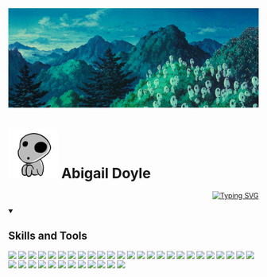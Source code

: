 <!--
**abbeydoyle/abbeydoyle** is a ✨ _special_ ✨ repository because its `README.md` (this file) appears on your GitHub profile.

Here are some ideas to get you started:

- 🔭 I’m currently working on ...
- 🌱 I’m currently learning ...
- 👯 I’m looking to collaborate on ...
- 🤔 I’m looking for help with ...
- 💬 Ask me about ...
- 📫 How to reach me: ...
- 😄 Pronouns: ...
- ⚡ Fun fact: ...
-->

<img src="./assets/kodama.jpg" width="1200" height="200">
<h1 align="left">
<img src="./assets/giphyj.gif" width="100" height="100">
Abigail Doyle
</h1>

<!-- ```diff
+ "yet even amidst the hatred and carnage, life is still worth living.
+ it is possible for wonderful encounters and beautiful things to exist."
+                                                   - hayao miyazaki 宮崎 駿
``` -->
<div align="right">

[![Typing SVG](https://readme-typing-svg.demolab.com?font=Georgia&size=18&duration=8000&color=1C7916&center=true&multiline=true&width=1200&height=75&lines=+%22yet+even+amidst+the+hatred+and+carnage%2C+life+is+still+worth+living.+it+is+possible+for+wonderful+encounters+and+beautiful+things+to+exist.%22;-+hayao+miyazaki+%E5%AE%AE%E5%B4%8E+%E9%A7%BF)](https://git.io/typing-svg)

</div>

<details open>
<summary><h2>Skills and Tools</h2></summary>
<p>
      <code><img width="4%" src="https://www.vectorlogo.zone/logos/agilestacks/agilestacks-icon.svg"></code>
      <code><img width="4%" src="https://www.vectorlogo.zone/logos/amazon_aws/amazon_aws-icon.svg"></code>
      <code><img width="4%" src="https://www.vectorlogo.zone/logos/apollographql/apollographql-icon.svg"></code>
      <code><img width="4%" src="https://www.vectorlogo.zone/logos/axios/axios-icon.svg"></code>
      <code><img width="4%" src="https://www.vectorlogo.zone/logos/babeljs/babeljs-icon.svg"></code>
      <code><img width="4%" src="https://www.vectorlogo.zone/logos/getbootstrap/getbootstrap-icon.svg"></code>
      <code><img width="4%" src="https://www.vectorlogo.zone/logos/w3_css/w3_css-icon.svg"></code>
      <code><img width="4%" src="https://www.vectorlogo.zone/logos/eslint/eslint-icon.svg"></code>
      <code><img width="4%" src="https://www.vectorlogo.zone/logos/expressjs/expressjs-icon.svg"></code>
      <code><img width="4%" src="https://www.vectorlogo.zone/logos/figma/figma-icon.svg"></code>
      <code><img width="4%" src="https://www.vectorlogo.zone/logos/gimp/gimp-icon.svg"></code>
      <code><img width="4%" src="https://www.vectorlogo.zone/logos/git-scm/git-scm-icon.svg"></code>
      <code><img width="4%" src="https://www.vectorlogo.zone/logos/github/github-icon.svg"></code>
      <code><img width="4%" src="https://www.vectorlogo.zone/logos/gitlab/gitlab-icon.svg"></code>
      <code><img width="4%" src="https://www.vectorlogo.zone/logos/handlebarsjs/handlebarsjs-icon.svg"></code>
      <code><img width="4%" src="https://www.vectorlogo.zone/logos/heroku/heroku-icon.svg"></code>
      <code><img width="4%" src="https://www.vectorlogo.zone/logos/w3_html5/w3_html5-icon.svg"></code>
      <code><img width="4%" src="https://www.vectorlogo.zone/logos/javascript/javascript-icon.svg"></code>
      <code><img width="4%" src="https://www.vectorlogo.zone/logos/jestjsio/jestjsio-icon.svg"></code>
      <code><img width="4%" src="https://www.vectorlogo.zone/logos/jquery/jquery-icon.svg"></code>
      <code><img width="4%" src="https://www.vectorlogo.zone/logos/json/json-icon.svg"></code>
      <code><img width="4%" src="https://www.vectorlogo.zone/logos/jupyter/jupyter-icon.svg"></code>
      <code><img width="4%" src="https://www.vectorlogo.zone/logos/microsoft_azure/microsoft_azure-icon.svg"></code>
      <code><img width="4%" src="https://www.vectorlogo.zone/logos/mongodb/mongodb-icon.svg"></code>
      <code><img width="4%" src="https://www.vectorlogo.zone/logos/mysql/mysql-icon.svg"></code>
      <code><img width="4%" src="https://www.vectorlogo.zone/logos/nodejs/nodejs-icon.svg"></code>
      <code><img width="4%" src="https://www.vectorlogo.zone/logos/nodemonio/nodemonio-icon.svg"></code>
      <code><img width="4%" src="https://www.vectorlogo.zone/logos/npmjs/npmjs-icon.svg"></code>
      <code><img width="4%" src="https://www.vectorlogo.zone/logos/opensource/opensource-icon.svg"></code>
      <code><img width="4%" src="https://www.vectorlogo.zone/logos/python/python-icon.svg"></code>
      <code><img width="4%" src="https://www.vectorlogo.zone/logos/reactjs/reactjs-icon.svg"></code>
      <code><img width="4%" src="https://www.vectorlogo.zone/logos/tailwindcss/tailwindcss-icon.svg"></code>
      <code><img width="4%" src="https://www.vectorlogo.zone/logos/sequelizejs/sequelizejs-icon.svg"></code>
      <code><img width="4%" src="https://www.vectorlogo.zone/logos/stripe/stripe-icon.svg"></code>
      <code><img width="4%" src="https://www.vectorlogo.zone/logos/visualstudio_code/visualstudio_code-icon.svg"></code>
      <code><img width="4%" src="https://www.vectorlogo.zone/logos/js_webpack/js_webpack-icon.svg"></code>
      <code><img width="4%" src="https://www.vectorlogo.zone/logos/wordpress/wordpress-tile.svg"></code>
</p>
</details>
